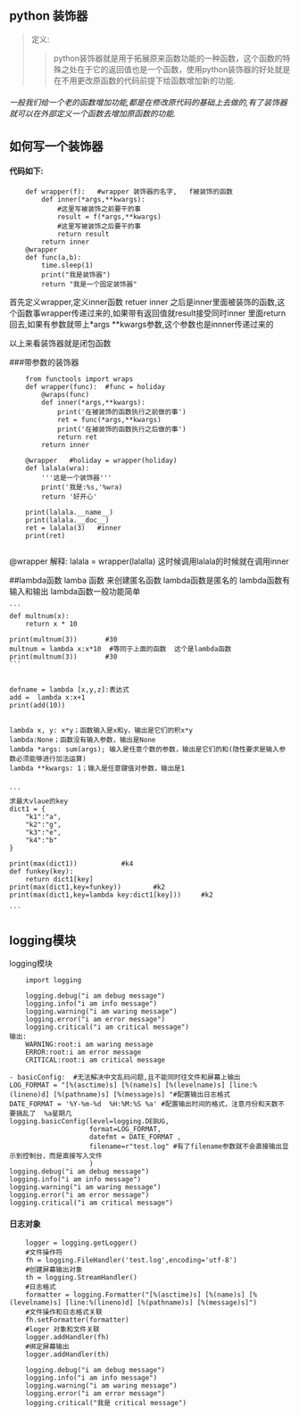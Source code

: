 ## python 装饰器

> 定义:
>> python装饰器就是用于拓展原来函数功能的一种函数，这个函数的特殊之处在于它的返回值也是一个函数，使用python装饰器的好处就是在不用更改原函数的代码前提下给函数增加新的功能.

###### 一般我们给一个老的函数增加功能,都是在修改原代码的基础上去做的,有了装饰器就可以在外部定义一个函数去增加原函数的功能.

## 如何写一个装饰器


#### 代码如下:

```
	def wrapper(f):   #wrapper 装饰器的名字,   f被装饰的函数
	    def inner(*args,**kwargs):
	    	#这里写被装饰之前要干的事
	        result = f(*args,**kwargs)
	        #这里写被装饰之后要干的事
	        return result
	    return inner
	@wrapper
	def func(a,b):
	    time.sleep(1)
	    print("我是装饰器")
	    return "我是一个固定装饰器"

```
首先定义wrapper,定义inner函数 retuer inner 之后是inner里面被装饰的函数,这个函数事wrapper传递过来的,如果带有返回值就result接受同时inner  里面return回去,如果有参数就带上*args **kwargs参数,这个参数也是innner传递过来的

以上来看装饰器就是闭包函数

###带参数的装饰器

```
	from functools import wraps
	def wrapper(func):  #func = holiday
	    @wraps(func)
	    def inner(*args,**kwargs):
	        print('在被装饰的函数执行之前做的事')
	        ret = func(*args,**kwargs)
	        print('在被装饰的函数执行之后做的事')
	        return ret
	    return inner

	@wrapper   #holiday = wrapper(holiday)
	def lalala(wra):
	    '''这是一个装饰器'''
	    print('我是:%s,'%wra)
	    return '好开心'

	print(lalala.__name__)
	print(lalala.__doc__)
	ret = lalala(3)   #inner
	print(ret)


```

@wrapper 解释:
lalala = wrapper(lalalla)
这时候调用lalala的时候就在调用inner

##lambda函数
lamba 函数
	来创建匿名函数
	lambda函数是匿名的
	lambda函数有输入和输出
	lambda函数一般功能简单

	```
	def multnum(x):
	    return x * 10

	print(multnum(3))      	#30
	multnum = lambda x:x*10  #等同于上面的函数  这个是lambda函数
	print(multnum(3))		#30
	```


	defname = lambda [x,y,z]:表达式   
	add =  lambda x:x+1
	print(add(10))


	lambda x, y: x*y；函数输入是x和y，输出是它们的积x*y
	lambda:None；函数没有输入参数，输出是None
	lambda *args: sum(args); 输入是任意个数的参数，输出是它们的和(隐性要求是输入参数必须能够进行加法运算)
	lambda **kwargs: 1；输入是任意键值对参数，输出是1


	```
	求最大vlaue的key
	dict1 = {
	    "k1":"a",
	    "k2":"g",
	    "k3":"e",
	    "k4":"b"
	}

	print(max(dict1))			#k4
	def funkey(key):
	    return dict1[key]
	print(max(dict1,key=funkey))		#k2
	print(max(dict1,key=lambda key:dict1[key]))		#k2

	```


## logging模块

logging模块
```
	import logging

	logging.debug("i am debug message")
	logging.info("i am info message")
	logging.warning("i am waring message")
	logging.error("i am error message")
	logging.critical("i am critical message")
输出:
	WARNING:root:i am waring message
	ERROR:root:i am error message
	CRITICAL:root:i am critical message

```
	- basicConfig:  #无法解决中文乱码问题,且不能同时往文件和屏幕上输出
	LOG_FORMAT = "[%(asctime)s] [%(name)s] [%(levelname)s] [line:%(lineno)d] [%(pathname)s] [%(message)s] "#配置输出日志格式
	DATE_FORMAT = '%Y-%m-%d  %H:%M:%S %a' #配置输出时间的格式，注意月份和天数不要搞乱了  %a星期几
	logging.basicConfig(level=logging.DEBUG,
	                    format=LOG_FORMAT,
	                    datefmt = DATE_FORMAT ,
	                    filename=r"test.log" #有了filename参数就不会直接输出显示到控制台，而是直接写入文件
	                    )
	logging.debug("i am debug message")
	logging.info("i am info message")
	logging.warning("i am waring message")
	logging.error("i am error message")
	logging.critical("i am critical message")


#### 日志对象

```
	logger = logging.getLogger()
	#文件操作符
	fh = logging.FileHandler('test.log',encoding='utf-8')
	#创建屏幕输出对象
	th = logging.StreamHandler()
	#日志格式
	formatter = logging.Formatter("[%(asctime)s] [%(name)s] [%(levelname)s] [line:%(lineno)d] [%(pathname)s] [%(message)s]")
	#文件操作和日志格式关联
	fh.setFormatter(formatter)
	#loger 对象和文件关联
	logger.addHandler(fh)
	#绑定屏幕输出
	logger.addHandler(th)

	logging.debug("i am debug message")
	logging.info("i am info message")
	logging.warning("i am waring message")
	logging.error("i am error message")
	logging.critical("我是 critical message")
```



